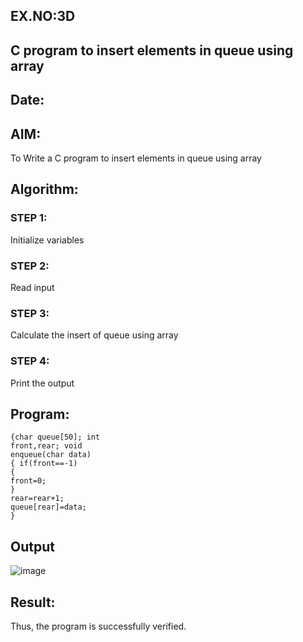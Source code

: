## EX.NO:3D
##  C program to insert elements in queue using array
## Date:
## AIM:
To Write a C program  to insert elements in queue using array
## Algorithm:
### STEP 1:
Initialize variables
### STEP 2:
Read input
### STEP 3:
Calculate the insert of queue using array
### STEP 4:
Print the output
## Program:
```
{char queue[50]; int 
front,rear; void 
enqueue(char data)
{ if(front==-1)
{
front=0;
}
rear=rear+1; 
queue[rear]=data;
}

```
## Output
![image](https://github.com/Yogabharathi3/1/assets/118899387/1614d47b-df6b-4f9b-8f2f-da8406dee9f0)

## Result:
Thus, the program is successfully verified.
